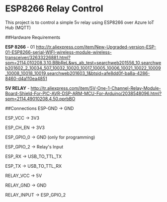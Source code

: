 # ESP8266 Relay Control

This project is to control a simple 5v relay using ESP8266 over Azure IoT Hub (MQTT)

##Hardware Requirements

__ESP 8266__ - 01 http://tr.aliexpress.com/item/New-Upgraded-version-ESP-01-ESP8266-serial-WIFI-wireless-module-wireless-transceiver/32633226881.html?spm=2114.010208.3.10.BBbReL&ws_ab_test=searchweb201556_10,searchweb201602_2_10034_507_10032_10020_10017_10005_10006_10021_10022_10009_10008_10018_10019,searchweb201603_1&btsid=afe8dd0f-ba8a-4286-8460-d4a110ea4851

__5V RELAY__ -  http://tr.aliexpress.com/item/5V-One-1-Channel-Relay-Module-Board-Shield-For-PIC-AVR-DSP-ARM-MCU-For-Arduino/2038548096.html?spm=2114.49010208.4.50.pprbBO

##Connections
ESP-GND -> GND

ESP_VCC -> 3V3

ESP_CH_EN -> 3V3

ESP_GPIO_0 -> GND (only for programming)

ESP_GPIO_2 -> Relay's Input

ESP_RX -> USB_TO_TTL_TX

ESP_TX -> USB_TO_TTL_RX




RELAY_VCC -> 5V

RELAY_GND -> GND

RELAY_INPUT -> ESP_GPIO_2 

